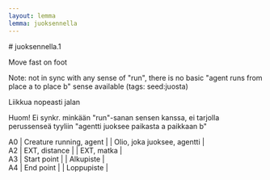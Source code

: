 ```yaml
---
layout: lemma
lemma: juoksennella
---
```


<div class="sense">
# <span class="sensename">juoksennella.1</span>

<span class="description">Move fast on foot</span>

Note: not in sync with any sense of "run", there is no basic "agent runs from place a to place b" sense available (tags: seed:juosta)

<span class="description">Liikkua nopeasti jalan</span>

Huom! Ei synkr. minkään "run"-sanan sensen kanssa, ei tarjolla perussenseä tyyliin "agentti juoksee paikasta a paikkaan b"

A0 | Creature running, agent |   | Olio, joka juoksee, agentti |  
A2 | EXT, distance |   | EXT, matka |  
A3 | Start point |   | Alkupiste |  
A4 | End point |   | Loppupiste |  

</div>

